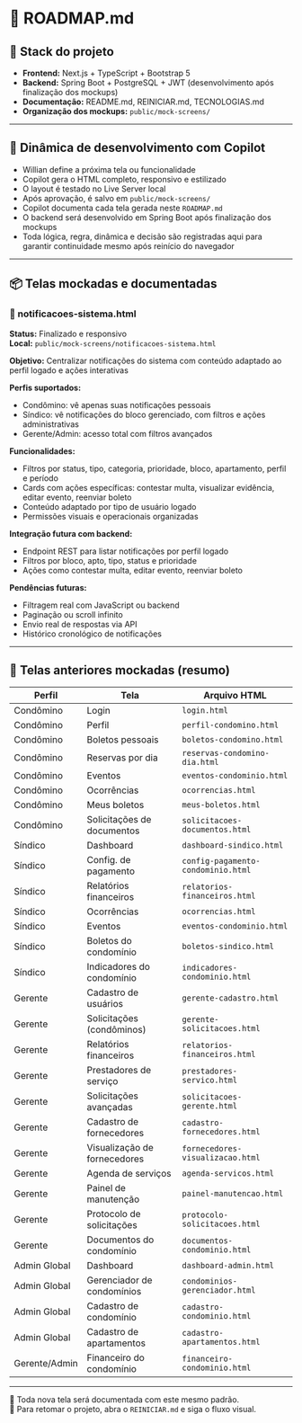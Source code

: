 # 🧭 ROADMAP.md

## 🧠 Stack do projeto

- **Frontend:** Next.js + TypeScript + Bootstrap 5
- **Backend:** Spring Boot + PostgreSQL + JWT (desenvolvimento após finalização dos mockups)
- **Documentação:** README.md, REINICIAR.md, TECNOLOGIAS.md
- **Organização dos mockups:** `public/mock-screens/`

---

## 🤝 Dinâmica de desenvolvimento com Copilot

- Willian define a próxima tela ou funcionalidade
- Copilot gera o HTML completo, responsivo e estilizado
- O layout é testado no Live Server local
- Após aprovação, é salvo em `public/mock-screens/`
- Copilot documenta cada tela gerada neste `ROADMAP.md`
- O backend será desenvolvido em Spring Boot após finalização dos mockups
- Toda lógica, regra, dinâmica e decisão são registradas aqui para garantir continuidade mesmo após reinício do navegador

---

## 📦 Telas mockadas e documentadas

### 🔔 notificacoes-sistema.html

**Status:** Finalizado e responsivo  
**Local:** `public/mock-screens/notificacoes-sistema.html`

**Objetivo:** Centralizar notificações do sistema com conteúdo adaptado ao perfil logado e ações interativas

**Perfis suportados:**
- Condômino: vê apenas suas notificações pessoais
- Síndico: vê notificações do bloco gerenciado, com filtros e ações administrativas
- Gerente/Admin: acesso total com filtros avançados

**Funcionalidades:**
- Filtros por status, tipo, categoria, prioridade, bloco, apartamento, perfil e período
- Cards com ações específicas: contestar multa, visualizar evidência, editar evento, reenviar boleto
- Conteúdo adaptado por tipo de usuário logado
- Permissões visuais e operacionais organizadas

**Integração futura com backend:**
- Endpoint REST para listar notificações por perfil logado
- Filtros por bloco, apto, tipo, status e prioridade
- Ações como contestar multa, editar evento, reenviar boleto

**Pendências futuras:**
- Filtragem real com JavaScript ou backend
- Paginação ou scroll infinito
- Envio real de respostas via API
- Histórico cronológico de notificações

---

## 📌 Telas anteriores mockadas (resumo)

| Perfil            | Tela                           | Arquivo HTML                          |
|-------------------|----------------------------------|---------------------------------------|
| Condômino         | Login                          | `login.html`                          |
| Condômino         | Perfil                         | `perfil-condomino.html`               |
| Condômino         | Boletos pessoais               | `boletos-condomino.html`              |
| Condômino         | Reservas por dia               | `reservas-condomino-dia.html`         |
| Condômino         | Eventos                        | `eventos-condominio.html`             |
| Condômino         | Ocorrências                    | `ocorrencias.html`                    |
| Condômino         | Meus boletos                   | `meus-boletos.html`                   |
| Condômino         | Solicitações de documentos     | `solicitacoes-documentos.html`        |
| Síndico           | Dashboard                      | `dashboard-sindico.html`              |
| Síndico           | Config. de pagamento           | `config-pagamento-condominio.html`    |
| Síndico           | Relatórios financeiros         | `relatorios-financeiros.html`         |
| Síndico           | Ocorrências                    | `ocorrencias.html`                    |
| Síndico           | Eventos                        | `eventos-condominio.html`             |
| Síndico           | Boletos do condomínio          | `boletos-sindico.html`                |
| Síndico           | Indicadores do condomínio      | `indicadores-condominio.html`         |
| Gerente           | Cadastro de usuários           | `gerente-cadastro.html`               |
| Gerente           | Solicitações (condôminos)      | `gerente-solicitacoes.html`           |
| Gerente           | Relatórios financeiros         | `relatorios-financeiros.html`         |
| Gerente           | Prestadores de serviço         | `prestadores-servico.html`            |
| Gerente           | Solicitações avançadas         | `solicitacoes-gerente.html`           |
| Gerente           | Cadastro de fornecedores       | `cadastro-fornecedores.html`          |
| Gerente           | Visualização de fornecedores   | `fornecedores-visualizacao.html`      |
| Gerente           | Agenda de serviços             | `agenda-servicos.html`                |
| Gerente           | Painel de manutenção           | `painel-manutencao.html`              |
| Gerente           | Protocolo de solicitações      | `protocolo-solicitacoes.html`         |
| Gerente           | Documentos do condomínio       | `documentos-condominio.html`          |
| Admin Global      | Dashboard                      | `dashboard-admin.html`                |
| Admin Global      | Gerenciador de condomínios     | `condominios-gerenciador.html`        |
| Admin Global      | Cadastro de condomínio         | `cadastro-condominio.html`            |
| Admin Global      | Cadastro de apartamentos       | `cadastro-apartamentos.html`          |
| Gerente/Admin     | Financeiro do condomínio       | `financeiro-condominio.html`          |

---

📌 Toda nova tela será documentada com este mesmo padrão.  
📎 Para retomar o projeto, abra o `REINICIAR.md` e siga o fluxo visual.

